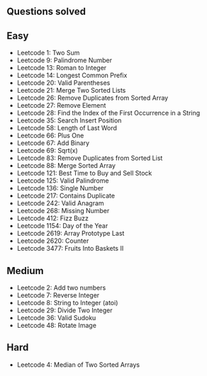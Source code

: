 ## Questions solved

## Easy
- Leetcode 1: Two Sum
- Leetcode 9: Palindrome Number
- Leetcode 13: Roman to Integer
- Leetcode 14: Longest Common Prefix
- Leetcode 20: Valid Parentheses
- Leetcode 21: Merge Two Sorted Lists
- Leetcode 26: Remove Duplicates from Sorted Array
- Leetcode 27: Remove Element
- Leetcode 28: Find the Index of the First Occurrence in a String
- Leetcode 35: Search Insert Position
- Leetcode 58: Length of Last Word
- Leetcode 66: Plus One
- Leetcode 67: Add Binary
- Leetcode 69: Sqrt(x)
- Leetcode 83: Remove Duplicates from Sorted List
- Leetcode 88: Merge Sorted Array
- Leetcode 121: Best Time to Buy and Sell Stock
- Leetcode 125: Valid Palindrome
- Leetcode 136: Single Number
- Leetcode 217: Contains Duplicate
- Leetcode 242: Valid Anagram
- Leetcode 268: Missing Number
- Leetcode 412: Fizz Buzz
- Leetcode 1154: Day of the Year
- Leetcode 2619: Array Prototype Last
- Leetcode 2620: Counter
- Leetcode 3477: Fruits Into Baskets II

## Medium
- Leetcode 2: Add two numbers
- Leetcode 7: Reverse Integer
- Leetcode 8: String to Integer (atoi)
- Leetcode 29: Divide Two Integer
- Leetcode 36: Valid Sudoku
- Leetcode 48: Rotate Image

## Hard
- Leetcode 4: Median of Two Sorted Arrays
